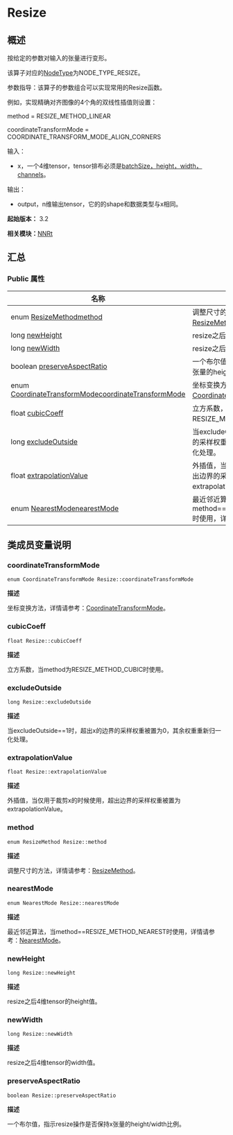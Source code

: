 # Resize


## 概述

按给定的参数对输入的张量进行变形。

该算子对应的[NodeType](_n_n_rt_v10.md#nodetype)为NODE_TYPE_RESIZE。

参数指导：该算子的参数组合可以实现常用的Resize函数。

例如，实现精确对齐图像的4个角的双线性插值则设置：

method = RESIZE_METHOD_LINEAR

coordinateTransformMode = COORDINATE_TRANSFORM_MODE_ALIGN_CORNERS

输入：

- x，一个4维tensor，tensor排布必须是[batchSize，height，width，channels](NHWC)。

输出：

- output，n维输出tensor，它的的shape和数据类型与x相同。

**起始版本：** 3.2

**相关模块：**[NNRt](_n_n_rt_v10.md)


## 汇总


### Public 属性

| 名称 | 描述 | 
| -------- | -------- |
| enum [ResizeMethod](_n_n_rt_v10.md#resizemethod)[method](#method) | 调整尺寸的方法，详情请参考：[ResizeMethod](_n_n_rt_v10.md#resizemethod)。 | 
| long [newHeight](#newheight) | resize之后4维tensor的height值。 | 
| long [newWidth](#newwidth) | resize之后4维tensor的width值。 | 
| boolean [preserveAspectRatio](#preserveaspectratio) | 一个布尔值，指示resize操作是否保持x张量的height/width比例。 | 
| enum [CoordinateTransformMode](_n_n_rt_v10.md#coordinatetransformmode)[coordinateTransformMode](#coordinatetransformmode) | 坐标变换方法，详情请参考：[CoordinateTransformMode](_n_n_rt_v10.md#coordinatetransformmode)。 | 
| float [cubicCoeff](#cubiccoeff) | 立方系数，当method为RESIZE_METHOD_CUBIC时使用。 | 
| long [excludeOutside](#excludeoutside) | 当excludeOutside==1时，超出x的边界的采样权重被置为0，其余权重重新归一化处理。 | 
| float [extrapolationValue](#extrapolationvalue) | 外插值，当仅用于裁剪x的时候使用，超出边界的采样权重被置为extrapolationValue。 | 
| enum [NearestMode](_n_n_rt_v10.md#nearestmode)[nearestMode](#nearestmode) | 最近邻近算法，当method==RESIZE_METHOD_NEAREST时使用，详情请参考：[NearestMode](_n_n_rt_v10.md#nearestmode)。 | 


## 类成员变量说明


### coordinateTransformMode

```
enum CoordinateTransformMode Resize::coordinateTransformMode
```

**描述**


坐标变换方法，详情请参考：[CoordinateTransformMode](_n_n_rt_v10.md#coordinatetransformmode)。


### cubicCoeff

```
float Resize::cubicCoeff
```

**描述**


立方系数，当method为RESIZE_METHOD_CUBIC时使用。


### excludeOutside

```
long Resize::excludeOutside
```

**描述**


当excludeOutside==1时，超出x的边界的采样权重被置为0，其余权重重新归一化处理。


### extrapolationValue

```
float Resize::extrapolationValue
```

**描述**


外插值，当仅用于裁剪x的时候使用，超出边界的采样权重被置为extrapolationValue。


### method

```
enum ResizeMethod Resize::method
```

**描述**


调整尺寸的方法，详情请参考：[ResizeMethod](_n_n_rt_v10.md#resizemethod)。


### nearestMode

```
enum NearestMode Resize::nearestMode
```

**描述**


最近邻近算法，当method==RESIZE_METHOD_NEAREST时使用，详情请参考：[NearestMode](_n_n_rt_v10.md#nearestmode)。


### newHeight

```
long Resize::newHeight
```

**描述**


resize之后4维tensor的height值。


### newWidth

```
long Resize::newWidth
```

**描述**


resize之后4维tensor的width值。


### preserveAspectRatio

```
boolean Resize::preserveAspectRatio
```

**描述**


一个布尔值，指示resize操作是否保持x张量的height/width比例。

